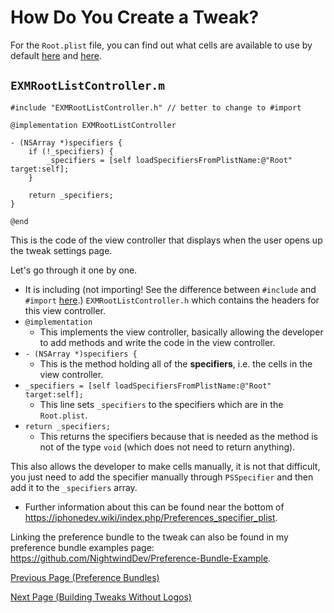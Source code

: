 # How Do You Create a Tweak?

For the `Root.plist` file, you can find out what cells are available to use by default <a href="https://github.com/NightwindDev/Preference-Bundle-Example">here</a> and <a href="https://iphonedev.wiki/index.php/Preferences_specifier_plist">here</a>.

## `EXMRootListController.m`

```objc
#include "EXMRootListController.h" // better to change to #import

@implementation EXMRootListController

- (NSArray *)specifiers {
    if (!_specifiers) {
		_specifiers = [self loadSpecifiersFromPlistName:@"Root" target:self];
    }

    return _specifiers;
}

@end

```

This is the code of the view controller that displays when the user opens up the tweak settings page.

Let's go through it one by one.
   - It is including (not importing! See the difference between `#include` and `#import` <a href="https://stackoverflow.com/questions/39280248/what-is-the-difference-between-import-and-include-in-c">here</a>.) `EXMRootListController.h` which contains the headers for this view controller.
   - `@implementation` 
        - This implements the view controller, basically allowing the developer to add methods and write the code in the view controller.
   - `- (NSArray *)specifiers {` 
        - This is the method holding all of the **specifiers**, i.e. the cells in the view controller.
   - `_specifiers = [self loadSpecifiersFromPlistName:@"Root" target:self];` 
        - This line sets `_specifiers` to the specifiers which are in the `Root.plist`.
   - `return _specifiers;` 
        - This returns the specifiers because that is needed as the method is not of the type `void` (which does not need to return anything).

This also allows the developer to make cells manually, it is not that difficult, you just need to add the specifier manually through `PSSpecifier` and then add it to the `_specifiers` array.
   - Further information about this can be found near the bottom of https://iphonedev.wiki/index.php/Preferences_specifier_plist.

Linking the preference bundle to the tweak can also be found in my preference bundle examples page: https://github.com/NightwindDev/Preference-Bundle-Example.




<a href="https://github.com/NightwindDev/Tweak-Tutorial/blob/main/p5_prefbundle.md">Previous Page (Preference Bundles)</a>

<a href="https://github.com/NightwindDev/Tweak-Tutorial/blob/main/p7_substratetweaks.md">Next Page (Building Tweaks Without Logos)</a>

